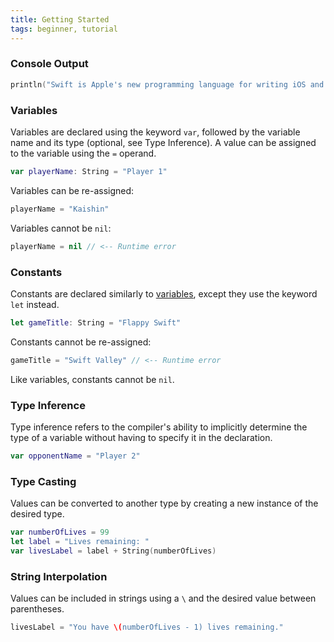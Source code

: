 ```yaml
---
title: Getting Started
tags: beginner, tutorial
---
```


### Console Output

~~~swift
println("Swift is Apple's new programming language for writing iOS and OSX apps.\nIt was introduced during WWDC 2014 as a replacement to Objective-C.")
~~~

### Variables

Variables are declared using the keyword `var`, followed by the variable name
and its type (optional, see Type Inference). A value can be assigned to the variable
using the `=` operand.

~~~swift
var playerName: String = "Player 1"
~~~

Variables can be re-assigned:

~~~swift
playerName = "Kaishin"
~~~

Variables cannot be `nil`:

~~~swift
playerName = nil // <-- Runtime error
~~~

### Constants

Constants are declared similarly to [variables](#variables), except they use the
keyword `let` instead.

~~~swift
let gameTitle: String = "Flappy Swift"
~~~

Constants cannot be re-assigned:

~~~swift
gameTitle = "Swift Valley" // <-- Runtime error
~~~

Like variables, constants cannot be `nil`.

### Type Inference

Type inference refers to the compiler's ability
to implicitly determine the type of a variable without having to
specify it in the declaration.

~~~swift
var opponentName = "Player 2"
~~~

### Type Casting

Values can be converted to another type by creating a new instance of the
desired type.

~~~swift
var numberOfLives = 99
let label = "Lives remaining: "
var livesLabel = label + String(numberOfLives)
~~~

### String Interpolation

Values can be included in strings using a `\` and the desired value between
parentheses.

~~~swift
livesLabel = "You have \(numberOfLives - 1) lives remaining."
~~~
